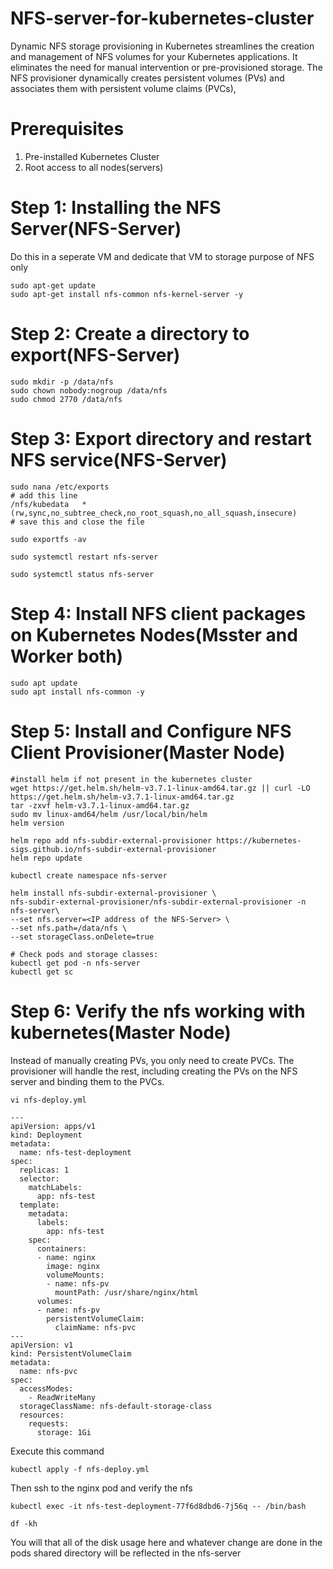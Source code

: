 # NFS-server-for-kubernetes-cluster
Dynamic NFS storage provisioning in Kubernetes streamlines the creation and management of NFS volumes for your Kubernetes applications. It eliminates the need for manual intervention or pre-provisioned storage. The NFS provisioner dynamically creates persistent volumes (PVs) and associates them with persistent volume claims (PVCs),





# Prerequisites

1. Pre-installed Kubernetes Cluster
2. Root access to all nodes(servers) 
	
	
	
# Step 1: Installing the NFS Server(NFS-Server)

Do this in a seperate VM and dedicate that VM to storage purpose of NFS only


	sudo apt-get update
	sudo apt-get install nfs-common nfs-kernel-server -y
	
	
# Step 2: Create a directory to export(NFS-Server)

	sudo mkdir -p /data/nfs
	sudo chown nobody:nogroup /data/nfs
	sudo chmod 2770 /data/nfs
	
# Step 3: Export directory and restart NFS service(NFS-Server)


	sudo nana /etc/exports
	# add this line 
	/nfs/kubedata   *(rw,sync,no_subtree_check,no_root_squash,no_all_squash,insecure)
	# save this and close the file
	
	sudo exportfs -av
	
	sudo systemctl restart nfs-server

	sudo systemctl status nfs-server

# Step 4: Install NFS client packages on Kubernetes Nodes(Msster and Worker both)

	sudo apt update
	sudo apt install nfs-common -y

# Step 5: Install and Configure NFS Client Provisioner(Master Node)
	
	#install helm if not present in the kubernetes cluster
	wget https://get.helm.sh/helm-v3.7.1-linux-amd64.tar.gz || curl -LO https://get.helm.sh/helm-v3.7.1-linux-amd64.tar.gz
	tar -zxvf helm-v3.7.1-linux-amd64.tar.gz
	sudo mv linux-amd64/helm /usr/local/bin/helm
	helm version

	helm repo add nfs-subdir-external-provisioner https://kubernetes-sigs.github.io/nfs-subdir-external-provisioner
	helm repo update
	
	kubectl create namespace nfs-server
	
	helm install nfs-subdir-external-provisioner \
	nfs-subdir-external-provisioner/nfs-subdir-external-provisioner -n nfs-server\
	--set nfs.server=<IP address of the NFS-Server> \
	--set nfs.path=/data/nfs \
	--set storageClass.onDelete=true
	
	# Check pods and storage classes:
	kubectl get pod -n nfs-server
	kubectl get sc


# Step 6: Verify the nfs working with kubernetes(Master Node)

Instead of manually creating PVs, you only need to create PVCs. The provisioner will handle the rest, including creating the PVs on the NFS server and binding them to the PVCs.

	vi nfs-deploy.yml

	---
	apiVersion: apps/v1
	kind: Deployment
	metadata:
	  name: nfs-test-deployment
	spec:
	  replicas: 1
	  selector:
		matchLabels:
		  app: nfs-test
	  template:
		metadata:
		  labels:
			app: nfs-test
		spec:
		  containers:
		  - name: nginx
			image: nginx
			volumeMounts:
			- name: nfs-pv
			  mountPath: /usr/share/nginx/html
		  volumes:
		  - name: nfs-pv
			persistentVolumeClaim:
			  claimName: nfs-pvc
	---
	apiVersion: v1
	kind: PersistentVolumeClaim
	metadata:
	  name: nfs-pvc
	spec:
	  accessModes:
		- ReadWriteMany
	  storageClassName: nfs-default-storage-class
	  resources:
		requests:
		  storage: 1Gi

	
Execute this command 

	kubectl apply -f nfs-deploy.yml

Then ssh to the nginx pod and verify the nfs

	kubectl exec -it nfs-test-deployment-77f6d8dbd6-7j56q -- /bin/bash

	df -kh
You will that all of the disk usage here and whatever change are done in the pods shared directory will be reflected in the nfs-server
